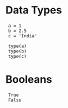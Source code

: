 # Data Types
     a = 1
     b = 2.5
     c = 'India'
     
     type(a)
     type(b)
     type(c)
     
 # Booleans
     True
     False
